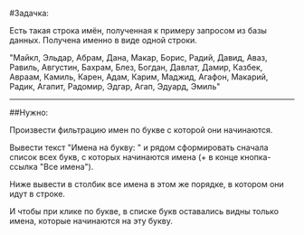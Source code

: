 #Задачка:

Есть такая строка имён, полученная к примеру запросом из базы данных. 
Получена именно в виде одной строки.

"Майкл, Эльдар, Абрам, Дана, Макар, Борис, Радий, Давид, Аваз, Равиль, Августин, Бахрам, Блез, Богдан, Давлат, Дамир, Казбек, Авраам, Камиль, Карен, Адам, Карим, Маджид, Агафон, Макарий, Радик, Агапит, Радомир, Эдгар, Агап, Эдуард, Эмиль"

***

##Нужно:

Произвести фильтрацию имен по букве с которой они начинаются.

Вывести текст "Имена на букву: " и рядом сформировать сначала список всех букв, с которых начинаются имена (+ в конце кнопка-ссылка "Все имена").

Ниже вывести в столбик все имена в этом же порядке, в котором они идут в строке. 

И чтобы при клике по букве, в списке букв оставались видны только имена, которые начинаются на эту букву.